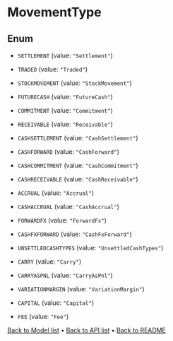 

# MovementType

## Enum


* `SETTLEMENT` (value: `"Settlement"`)

* `TRADED` (value: `"Traded"`)

* `STOCKMOVEMENT` (value: `"StockMovement"`)

* `FUTURECASH` (value: `"FutureCash"`)

* `COMMITMENT` (value: `"Commitment"`)

* `RECEIVABLE` (value: `"Receivable"`)

* `CASHSETTLEMENT` (value: `"CashSettlement"`)

* `CASHFORWARD` (value: `"CashForward"`)

* `CASHCOMMITMENT` (value: `"CashCommitment"`)

* `CASHRECEIVABLE` (value: `"CashReceivable"`)

* `ACCRUAL` (value: `"Accrual"`)

* `CASHACCRUAL` (value: `"CashAccrual"`)

* `FORWARDFX` (value: `"ForwardFx"`)

* `CASHFXFORWARD` (value: `"CashFxForward"`)

* `UNSETTLEDCASHTYPES` (value: `"UnsettledCashTypes"`)

* `CARRY` (value: `"Carry"`)

* `CARRYASPNL` (value: `"CarryAsPnl"`)

* `VARIATIONMARGIN` (value: `"VariationMargin"`)

* `CAPITAL` (value: `"Capital"`)

* `FEE` (value: `"Fee"`)



[Back to Model list](../README.md#documentation-for-models) &#8226; [Back to API list](../README.md#documentation-for-api-endpoints) &#8226; [Back to README](../README.md)


